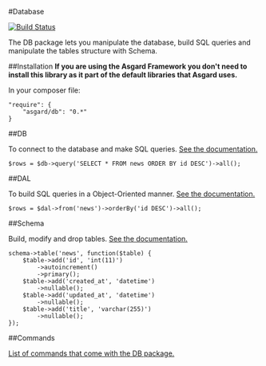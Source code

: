 #Database

[![Build Status](https://travis-ci.org/asgardphp/db.svg?branch=master)](https://travis-ci.org/asgardphp/db)

The DB package lets you manipulate the database, build SQL queries and manipulate the tables structure with Schema.

##Installation
**If you are using the Asgard Framework you don't need to install this library as it part of the default libraries that Asgard uses.**

In your composer file:

    "require": {
        "asgard/db": "0.*"
	}

##DB

To connect to the database and make SQL queries. [See the documentation.](docs/db-db)

	$rows = $db->query('SELECT * FROM news ORDER BY id DESC')->all();

##DAL

To build SQL queries in a Object-Oriented manner. [See the documentation.](docs/db-dal)

	$rows = $dal->from('news')->orderBy('id DESC')->all();

##Schema

Build, modify and drop tables. [See the documentation.](docs/db-schema)

	schema->table('news', function($table) {
		$table->add('id', 'int(11)')
			->autoincrement()
			->primary();	
		$table->add('created_at', 'datetime')
			->nullable();	
		$table->add('updated_at', 'datetime')
			->nullable();	
		$table->add('title', 'varchar(255)')
			->nullable();
	});

##Commands

[List of commands that come with the DB package.](docs/db-commands)